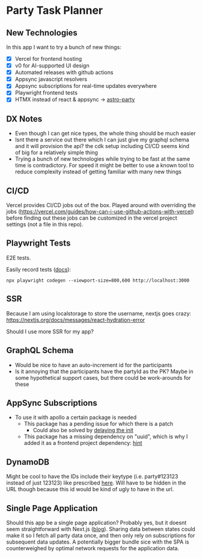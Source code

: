 # Party Task Planner

## New Technologies

In this app I want to try a bunch of new things:
- [x] Vercel for frontend hosting
- [x] v0 for AI-supported UI design
- [x] Automated releases with github actions
- [x] Appsync javascript resolvers
- [x] Appsync subscriptions for real-time updates everywhere
- [x] Playwright frontend tests
- [x] HTMX instead of react & appsync -> [astro-party](https://github.com/flyck/astro-party)

## DX Notes

- Even though I can get nice types, the whole thing should be much easier
- Isnt there a service out there which I can just give my graphql schema and it will provision the
  api? the cdk setup including CI/CD seems kind of big for a relatively simple thing
- Trying a bunch of new technologies while trying to be fast at the same time is
  contradictory. For speed it might be better to use a known tool to reduce complexity instead of
  getting familiar with many new things

## CI/CD

Vercel provides CI/CD jobs out of the box. Played around with overriding the jobs
(https://vercel.com/guides/how-can-i-use-github-actions-with-vercel) before finding out these jobs
can be customized in the vercel project settings (not a file in this repo).

## Playwright Tests

E2E tests.

Easily record tests ([docs](https://playwright.dev/docs/codegen#emulation)):
```
npx playwright codegen --viewport-size=800,600 http://localhost:3000
```

## SSR

Because I am using localstorage to store the username, nextjs goes crazy:
https://nextjs.org/docs/messages/react-hydration-error

Should I use more SSR for my app?

## GraphQL Schema

- Would be nice to have an auto-increment id for the participants
- Is it annoying that the participants have the partyId as the PK? Maybe in some hypothetical
  support cases, but there could be work-arounds for these

## AppSync Subscriptions

- To use it with apollo a certain package is needed
  - This package has a pending issue for which there is a patch
    - Could also be solved by [delaying the init](https://github.com/awslabs/aws-mobile-appsync-sdk-js/issues/491#issuecomment-671469907)
  - This package has a missing dependency on "uuid", which is why I added it as a frontend project
    dependency: [hint](https://github.com/awslabs/aws-mobile-appsync-sdk-js/issues/695)

## DynamoDB

Might be cool to have the IDs include their keytype (i.e. party#123123 instead of just 123123)
like prescribed
[here](https://aws.amazon.com/blogs/database/effective-data-sorting-with-amazon-dynamodb/). Will
have to be hidden in the URL though because this id would be kind of ugly to have in the url.

## Single Page Application

Should this app be a single page application? Probably yes, but it doesnt seem straightforward
with Next.js ([blog](https://colinhacks.com/essays/building-a-spa-with-nextjs)). Sharing data
between states could make it so I fetch all party data once, and then only rely on subscriptions
for subsequent data updates. A potentially bigger bundle sice with the SPA is counterweighed by
optimal network requests for the application data.
